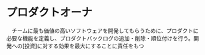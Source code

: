 # プロダクトオーナ
　チームに最も価値の高いソフトウェアを開発してもらうために、プロダクトに必要な機能を定義し、プロダクトバックログの追加・削除・順位付けを行う。開発への[投資]に対する効果を最大にすることに責任をもつ
